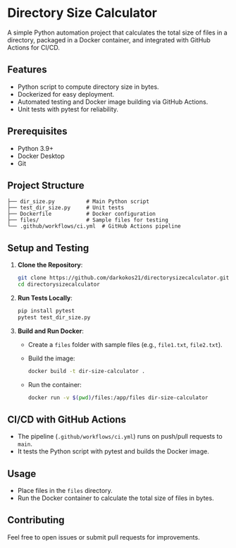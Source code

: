 # Directory Size Calculator

A simple Python automation project that calculates the total size of files in a directory, packaged in a Docker container, and integrated with GitHub Actions for CI/CD.

## Features

- Python script to compute directory size in bytes.
- Dockerized for easy deployment.
- Automated testing and Docker image building via GitHub Actions.
- Unit tests with pytest for reliability.

## Prerequisites

- Python 3.9+
- Docker Desktop
- Git

## Project Structure

```
├── dir_size.py          # Main Python script
├── test_dir_size.py     # Unit tests
├── Dockerfile           # Docker configuration
├── files/               # Sample files for testing
└── .github/workflows/ci.yml  # GitHub Actions pipeline
```

## Setup and Testing

1. **Clone the Repository**:

   ```bash
   git clone https://github.com/darkokos21/directorysizecalculator.git
   cd directorysizecalculator
   ```

2. **Run Tests Locally**:

   ```bash
   pip install pytest
   pytest test_dir_size.py
   ```

3. **Build and Run Docker**:

   - Create a `files` folder with sample files (e.g., `file1.txt`, `file2.txt`).

   - Build the image:

     ```bash
     docker build -t dir-size-calculator .
     ```

   - Run the container:

     ```bash
     docker run -v $(pwd)/files:/app/files dir-size-calculator
     ```

## CI/CD with GitHub Actions

- The pipeline (`.github/workflows/ci.yml`) runs on push/pull requests to `main`.
- It tests the Python script with pytest and builds the Docker image.

## Usage

- Place files in the `files` directory.
- Run the Docker container to calculate the total size of files in bytes.

## Contributing

Feel free to open issues or submit pull requests for improvements.